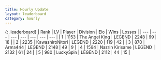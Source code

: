 ```yaml
---
title: Hourly Update
layout: leaderboard
category: hourly
---
```


{: .leaderboard}
| Rank | LV | Player | Division | Elo | Wins | Losses |
| --- | --- | --- | --- | --- | --- | --- |
| <span data-change="0">1</span> | 1153 | <span title="ID: 547162">The Angel King</span> | LEGEND | <span data-change="0">2248</span> | <span data-change="0">69</span> | <span data-change="0">18</span> |
| <span data-change="0">2</span> | 2235 | <span title="ID: 164871">KawashiroNitori</span> | LEGEND | <span data-change="0">2220</span> | <span data-change="0">119</span> | <span data-change="0">42</span> |
| <span data-change="0">3</span> | 870 | <span title="ID: 1034">Arma444</span> | LEGEND | <span data-change="0">2148</span> | <span data-change="0">49</span> | <span data-change="0">9</span> |
| <span data-change="0">4</span> | 1564 | <span title="ID: 315148">Nazrin Kirisame</span> | LEGEND | <span data-change="-11">2132</span> | <span data-change="0">61</span> | <span data-change="1">24</span> |
| <span data-change="0">5</span> | 980 | <span title="ID: 498412">LuckySpin</span> | LEGEND | <span data-change="0">2112</span> | <span data-change="0">44</span> | <span data-change="0">15</span> |